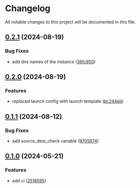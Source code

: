 # Changelog

All notable changes to this project will be documented in this file.

## [0.2.1](https://github.com/zahornyak/terraform-aws-ec2/compare/v0.2.0...v0.2.1) (2024-08-19)


### Bug Fixes

* add dns names of the instance ([36fc850](https://github.com/zahornyak/terraform-aws-ec2/commit/36fc850f8c82bbb5524fd2e42d0ea39798c37c6b))

## [0.2.0](https://github.com/zahornyak/terraform-aws-ec2/compare/v0.1.1...v0.2.0) (2024-08-19)


### Features

* replaced launch config with launch template ([bc244eb](https://github.com/zahornyak/terraform-aws-ec2/commit/bc244eb9cc0fa8ac7b4869bc5548f03c435f2525))

## [0.1.1](https://github.com/zahornyak/terraform-aws-ec2/compare/v0.1.0...v0.1.1) (2024-08-12)


### Bug Fixes

* add source_dest_check variable ([9705674](https://github.com/zahornyak/terraform-aws-ec2/commit/97056746fa1e33889b5752fc92f0858b7ad47bb3))

## [0.1.0](https://github.com/zahornyak/terraform-aws-ec2/compare/v0.0.13...v0.1.0) (2024-05-21)


### Features

* add ci ([2518595](https://github.com/zahornyak/terraform-aws-ec2/commit/2518595d5b68cc05027620729c87ef7e2b0ceaa3))
